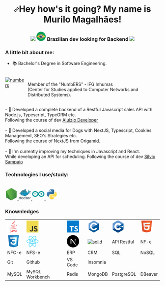 <h1 align="center" tabindex="-1" dir="auto"><a id="user-content-oi-meu-nome-é-ttales-roger" class="anchor"
        aria-hidden="true" tabindex="-1" target="_blank" href="#oi-meu-nome-e-murilo"><svg class="octicon octicon-link"
            viewBox="0 0 16 16" version="1.1" width="16" height="16" aria-hidden="true">
            <path
                d="m7.775 3.275 1.25-1.25a3.5 3.5 0 1 1 4.95 4.95l-2.5 2.5a3.5 3.5 0 0 1-4.95 0 .751.751 0 0 1 .018-1.042.751.751 0 0 1 1.042-.018 1.998 1.998 0 0 0 2.83 0l2.5-2.5a2.002 2.002 0 0 0-2.83-2.83l-1.25 1.25a.751.751 0 0 1-1.042-.018.751.751 0 0 1-.018-1.042Zm-4.69 9.64a1.998 1.998 0 0 0 2.83 0l1.25-1.25a.751.751 0 0 1 1.042.018.751.751 0 0 1 .018 1.042l-1.25 1.25a3.5 3.5 0 1 1-4.95-4.95l2.5-2.5a3.5 3.5 0 0 1 4.95 0 .751.751 0 0 1-.018 1.042.751.751 0 0 1-1.042.018 1.998 1.998 0 0 0-2.83 0l-2.5 2.5a1.998 1.998 0 0 0 0 2.83Z">
            </path>
        </svg></a>Hey how's it going? My name is Murilo Magalhães!</h1>

<h3 align="center">
        <img src="https://media4.giphy.com/media/v1.Y2lkPTc5MGI3NjExZ2sybHVnbGo0aG1zYzlsbHMxeHpqazJqb294YmluMmZ3MzNsZHU5bCZlcD12MV9pbnRlcm5hbF9naWZfYnlfaWQmY3Q9Zw/8m7nAJTYvzNUh54HQm/giphy.gif" width="100"/>
    <img src="https://github.com/MuriloCode7/Files/blob/main/brazil-flag.png" width="30" />
    Brazilian dev looking for Backend
    <img src="https://images.emojiterra.com/google/noto-emoji/unicode-15/animated/1f44b-1f3fb.gif" width="60" />
</h3>

### A little bit about me:

- 📚 Bachelor's Degree in Software Engineering.

<br>

<div style="display: flex;">
    <div>
        <a target="_blank" href="https://linktr.ee/numbersifg/" style="display: inline-block;">
            <img src="https://github.com/MuriloMagal/Files/blob/main/logoNumbers.png" alt="numbers" width="128px">
        </a>
    </div>
    <div>
        <p style="display: inline-block; margin-left: 10px; position: relative;"> Member of the "NumbERS" - IFG Inhumas
            <br> (Center for Studies applied to Computer Networks and Distributed Systems).</p>
    </div>
</div>

<br>
- 🔭 Developed a complete backend of a Restful Javascript sales API with Node.js, Typescript, TypeORM etc. <br>
Following the course of dev <a target="_blank" href="https://github.com/aluiziodeveloper"> Aluizio Developer</a>
<br>
<br>
- 🔭 Developed a social media for Dogs with NextJS, Typescript, Cookies Management, SEO's Strategies etc. <br>
Following the course of NextJS from <a target="_blank" href="https://www.origamid.com/curso/nextjs/"> Origamid</a>.
<br>
<br>
- 🌱 I'm currently improving my techniques in Javascript and React.
<br> While developing an API for scheduling. Following the course of dev <a target="_blank"
    href="https://youtube.com/playlist?list=PL_Axpn7FrXHR3nZiQPHFClLu6VByhWkzG&si=GWn9-WvgIaNYNfS9">Silvio Sampaio</a>

### Technologies I use/study:
<br>
<a target="_blank" href="https://nodejs.org/en/" rel="nofollow"> <img
        src="https://github.com/devicons/devicon/blob/master/icons/nodejs/nodejs-original.svg" alt="nodejs" width="40"
        height="40" style="max-width: 100%;"> </a>
<a target="_blank" href="https://www.docker.com/" rel="nofollow"> <img
        src="https://raw.githubusercontent.com/devicons/devicon/master/icons/docker/docker-original-wordmark.svg"
        alt="docker" width="40" height="40" style="max-width: 100%;"> </a>
<a target="_blank" href="https://www.arduino.cc/" rel="nofollow"> <img
        src="https://github.com/devicons/devicon/blob/master/icons/arduino/arduino-original.svg" alt="arduino"
        width="40" height="40" style="max-width: 100%;"> </a>
<a target="_blank" href="https://www.python.org/" rel="nofollow"> <img
        src="https://github.com/devicons/devicon/blob/master/icons/python/python-original.svg" alt="python" width="40"
        height="40" style="max-width: 100%;"> </a>



### Knownledges
<table>
    <tr>
        <td>
            <a target="_blank" href="https://www.java.com/pt-BR/download/help/whatis_java.html" rel="nofollow">
                <img src="https://github.com/devicons/devicon/blob/master/icons/java/java-plain-wordmark.svg" alt="java"
                    width="40" height="40" style="max-width: 100%;"> </a>
        </td>
        <td>
            <a target="_blank" href="https://developer.mozilla.org/en-US/docs/Web/JavaScript" rel="nofollow"> <img
                    src="https://raw.githubusercontent.com/devicons/devicon/master/icons/javascript/javascript-original.svg"
                    alt="javascript" width="40" height="40" style="max-width: 100%;"> </a>
        </td>
        <td>
            <a target="_blank" href="https://www.typescriptlang.org/" rel="nofollow"> <img
                    src="https://raw.githubusercontent.com/devicons/devicon/master/icons/typescript/typescript-original.svg"
                    alt="typescript" width="40" height="40" style="max-width: 100%;"> </a>
        </td>
        <td>
            <a target="_blank" href="https://learn.microsoft.com/pt-br/cpp/c-language/?view=msvc-170/" rel="nofollow">
                <img src="https://raw.githubusercontent.com/devicons/devicon/ca28c779441053191ff11710fe24a9e6c23690d6/icons/c/c-original.svg"
                    alt="c" width="40" height="40" style="max-width: 100%;"> </a>
        </td>
        <td>
            <a target="_blank" href="https://learn.microsoft.com/pt-br/cpp/cpp/?view=msvc-170/" rel="nofollow"> <img
                    src="https://raw.githubusercontent.com/devicons/devicon/ca28c779441053191ff11710fe24a9e6c23690d6/icons/cplusplus/cplusplus-original.svg"
                    alt="cpp" width="40" height="40" style="max-width: 100%;"> </a>
        </td>
        <td>
            <a target="_blank" href="https://developer.mozilla.org/pt-BR/docs/Web/HTML/" rel="nofollow"> <img
                    src="https://raw.githubusercontent.com/devicons/devicon/ca28c779441053191ff11710fe24a9e6c23690d6/icons/html5/html5-original.svg"
                    alt="html5" width="40" height="40" style="max-width: 100%;"> </a>
        </td>
    </tr>
    <tr>
        <td>
            <a target="_blank" href="https://developer.mozilla.org/pt-BR/docs/Web/CSS/" rel="nofollow"> <img
                    src="https://raw.githubusercontent.com/devicons/devicon/ca28c779441053191ff11710fe24a9e6c23690d6/icons/css3/css3-original.svg"
                    alt="css3" width="40" height="40" style="max-width: 100%;"> </a>
        </td>
        <td>
            <a target="_blank" href="https://react.dev/" rel="nofollow"> <img
                src="https://github.com/devicons/devicon/blob/master/icons/react/react-original.svg" alt="react" width="40"
                height="40" style="max-width: 100%;"> </a>
        </td>
        <td>
            <a target="_blank" href="https://www.nextjs.org/" rel="nofollow"> <img
                src="https://github.com/devicons/devicon/blob/master/icons/nextjs/nextjs-original.svg" alt="nextjs" width="40"
                height="40" style="max-width: 100%;"> </a>
        </td>
        <td>
            <a target="_blank" href="https://pt.linkedin.com/pulse/princ%C3%ADpios-solid-e-seu-uso-na-pr%C3%A1tica-luis-gustavo-bugallo-ele-dele-/" rel="nofollow"> <img
                src="https://media.licdn.com/dms/image/v2/D4D12AQF4-ItMunO2Ww/article-cover_image-shrink_720_1280/article-cover_image-shrink_720_1280/0/1668786184657?e=2147483647&v=beta&t=43dalzfWxoi5kBqiZ841qIiu6hxdQHbS_pK6p7V9pGg" alt="solid" width="40"
                height="40" style="max-width: 100%;"> </a>
        </td>
        <td>API Restful</td>
        <td>NF-e</td>
    </tr>
    <tr>
        <td>NFC-e</td>
        <td>NFS-e</td>
        <td>ERP</td>
        <td>CRM</td>
        <td>SQL</td>
        <td>NoSQL</td>
    </tr>
    <tr>
        <td>Git</td>
        <td>Github</td>
        <td>VS Code</td>
        <td>Insomnia</td>
        <td></td>
        <td></td>
    </tr>
    <tr>
        <td>MySQL</td>
        <td>MySQL Workbench</td>
        <td>Redis</td>
        <td>MongoDB</td>
        <td>PostgreSQL</td>
        <td>DBeaver</td>
    </tr>
</table>
<!--
**MuriloMagal/MuriloMagal** is a ✨ _special_ ✨ repository because its `README.md` (this file) appears on your GitHub profile.

Here are some ideas to get you started:

- 🔭 I’m currently working on ...
- 🌱 I’m currently learning ...
- 👯 I’m looking to collaborate on ...
- 🤔 I’m looking for help with ...
- 💬 Ask me about ...
- 📫 How to reach me: ...
- 😄 Pronouns: ...
- ⚡ Fun fact: ...
-->
